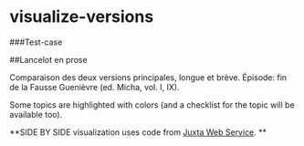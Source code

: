 # visualize-versions

###Test-case

##Lancelot en prose

Comparaison des deux versions principales, longue et brève. Épisode: fin de la Fausse Guenièvre (ed. Micha, vol. I, IX).

Some topics are highlighted with colors (and a checklist  for the topic will be available too).

**SIDE BY SIDE visualization uses code from [Juxta Web Service](https://github.com/performant-software/juxta-service). **
